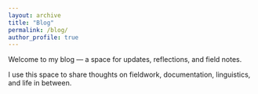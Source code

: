 ```yaml
---
layout: archive
title: "Blog"
permalink: /blog/
author_profile: true
---
```


Welcome to my blog — a space for updates, reflections, and field notes.

I use this space to share thoughts on fieldwork, documentation, linguistics, and life in between.
